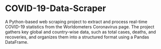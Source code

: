 # COVID-19-Data-Scraper
A Python-based web scraping project to extract and process real-time COVID-19 statistics from the Worldometers Coronavirus page. The project gathers key global and country-wise data, such as total cases, deaths, and recoveries, and organizes them into a structured format using a Pandas DataFrame.
